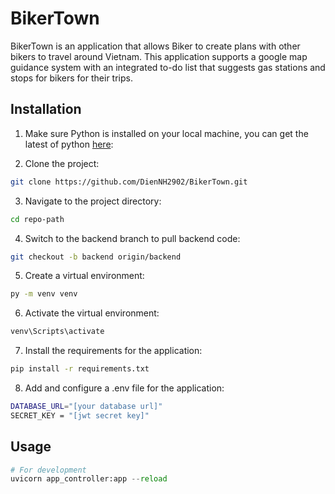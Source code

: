 # BikerTown

BikerTown is an application that allows Biker to create plans with other bikers to travel around Vietnam. This application supports a google map guidance system with an integrated to-do list that suggests gas stations and stops for bikers for their trips.

## Installation
1. Make sure Python is installed on your local machine, you can get the latest of python [here](https://www.python.org/downloads/):

2. Clone the project:
```bash
git clone https://github.com/DienNH2902/BikerTown.git
```

3. Navigate to the project directory:
```bash
cd repo-path
```

4. Switch to the backend branch to pull backend code:
```bash
git checkout -b backend origin/backend
```

5. Create a virtual environment:
```bash
py -m venv venv
```

6. Activate the virtual environment:
```bash
venv\Scripts\activate
```

7. Install the requirements for the application:
```bash
pip install -r requirements.txt
```

8. Add and configure a .env file for the application:
```bash
DATABASE_URL="[your database url]"
SECRET_KEY = "[jwt secret key]"
```

## Usage

```python
# For development
uvicorn app_controller:app --reload
```
